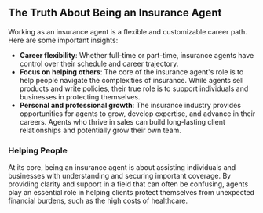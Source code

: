 ## The Truth About Being an Insurance Agent

Working as an insurance agent is a flexible and customizable career path. Here are some important insights:

- **Career flexibility**: Whether full-time or part-time, insurance agents have control over their schedule and career trajectory.
- **Focus on helping others**: The core of the insurance agent's role is to help people navigate the complexities of insurance. While agents sell products and write policies, their true role is to support individuals and businesses in protecting themselves.
- **Personal and professional growth**: The insurance industry provides opportunities for agents to grow, develop expertise, and advance in their careers. Agents who thrive in sales can build long-lasting client relationships and potentially grow their own team.

### Helping People
At its core, being an insurance agent is about assisting individuals and businesses with understanding and securing important coverage. By providing clarity and support in a field that can often be confusing, agents play an essential role in helping clients protect themselves from unexpected financial burdens, such as the high costs of healthcare.

